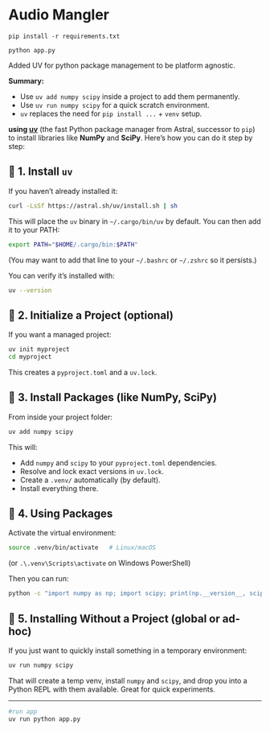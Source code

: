 # Audio Mangler

`pip install -r requirements.txt`

`python app.py`

Added UV for python package management to be platform agnostic. 
 
 **Summary:**

- Use `uv add numpy scipy` inside a project to add them permanently.
- Use `uv run numpy scipy` for a quick scratch environment.   
- `uv` replaces the need for `pip install ...` + `venv` setup.

 **using [uv](https://github.com/astral-sh/uv)** (the fast Python package manager from Astral, successor to `pip`) to install libraries like **NumPy** and **SciPy**. Here’s how you can do it step by step:

## 🔹 1. Install `uv`

If you haven’t already installed it:

```bash
curl -LsSf https://astral.sh/uv/install.sh | sh
```

This will place the `uv` binary in `~/.cargo/bin/uv` by default. You can then add it to your PATH:

```bash
export PATH="$HOME/.cargo/bin:$PATH"
```

(You may want to add that line to your `~/.bashrc` or `~/.zshrc` so it persists.)

You can verify it’s installed with:

```bash
uv --version
```
## 🔹 2. Initialize a Project (optional)

If you want a managed project:

```bash
uv init myproject
cd myproject
```
This creates a `pyproject.toml` and a `uv.lock`.

## 🔹 3. Install Packages (like NumPy, SciPy)

From inside your project folder:
```bash
uv add numpy scipy
```

This will:

- Add `numpy` and `scipy` to your `pyproject.toml` dependencies.
- Resolve and lock exact versions in `uv.lock`.
- Create a `.venv/` automatically (by default).    
- Install everything there.

## 🔹 4. Using Packages

Activate the virtual environment:

```bash
source .venv/bin/activate   # Linux/macOS
```
(or `.\.venv\Scripts\activate` on Windows PowerShell)

Then you can run:

```bash
python -c "import numpy as np; import scipy; print(np.__version__, scipy.__version__)"
```
## 🔹 5. Installing Without a Project (global or ad-hoc)

If you just want to quickly install something in a temporary environment:

```bash
uv run numpy scipy
```

That will create a temp venv, install `numpy` and `scipy`, and drop you into a Python REPL with them available. Great for quick experiments.

---



```bash
#run app
uv run python app.py
